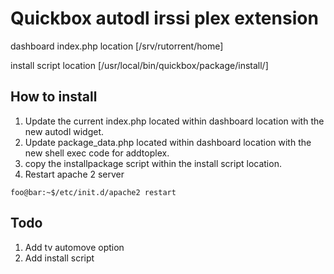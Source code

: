 # Quickbox autodl irssi plex extension

dashboard index.php location [/srv/rutorrent/home]

install script location [/usr/local/bin/quickbox/package/install/]


## How to install

1. Update the current index.php located within dashboard location with the new autodl widget.
2. Update package_data.php located within dashboard location with the new shell exec code for addtoplex.
3. copy the installpackage script within the install script location.
4. Restart apache 2 server
```console
foo@bar:~$/etc/init.d/apache2 restart
```

## Todo

1. Add tv automove option
2. Add install script
